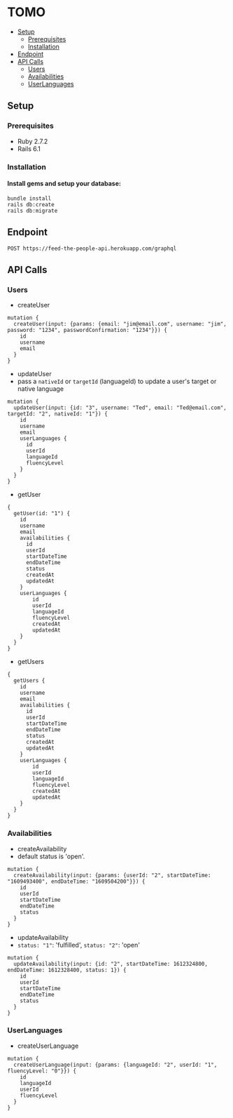 # TOMO
  - [Setup](#setup)
    - [Prerequisites](#prerequisites)
    - [Installation](#testing)
  - [Endpoint](#endpoint)
  - [API Calls](#api-calls)
    - [Users](#users)
    - [Availabilities](#availabilities)
    - [UserLanguages](#userlanguages)
## Setup
### Prerequisites
- Ruby 2.7.2
- Rails 6.1

### Installation
#### Install gems and setup your database:
```
bundle install
rails db:create
rails db:migrate
```

## Endpoint

```POST https://feed-the-people-api.herokuapp.com/graphql```

## API Calls
### Users
- createUser
```
mutation {
  createUser(input: {params: {email: "jim@email.com", username: "jim", password: "1234", passwordConfirmation: "1234"}}) {
    id
    username
    email
  }
}
```
- updateUser
- pass a `nativeId` or `targetId` (languageId) to update a user's target or native language
```
mutation {
  updateUser(input: {id: "3", username: "Ted", email: "Ted@email.com", targetId: "2", nativeId: "1"}) {
    id
    username
    email
    userLanguages {
      id
      userId
      languageId
      fluencyLevel
    }
  }
}
```
- getUser
```
{
  getUser(id: "1") {
    id
    username
    email
    availabilities {
      id
      userId
      startDateTime
      endDateTime
      status
      createdAt
      updatedAt
    }
    userLanguages {
        id
        userId
        languageId
        fluencyLevel
        createdAt
        updatedAt
    }
  }
}
```
- getUsers
```
{
  getUsers {
    id
    username
    email
    availabilities {
      id
      userId
      startDateTime
      endDateTime
      status
      createdAt
      updatedAt
    }
    userLanguages {
        id
        userId
        languageId
        fluencyLevel
        createdAt
        updatedAt
    }
  }
}
```
### Availabilities
- createAvailability
- default status is 'open'. 
```
mutation {
  createAvailability(input: {params: {userId: "2", startDateTime: "1609493400", endDateTime: "1609504200"}}) {
    id
    userId
    startDateTime
    endDateTime
    status
  }
}
```
- updateAvailability
- `status: "1"`: 'fulfilled', `status: "2"`: 'open'
```
mutation {
  updateAvailability(input: {id: "2", startDateTime: 1612324800, endDateTime: 1612328400, status: 1}) {
    id
    userId
    startDateTime
    endDateTime
    status
  }
}
```
### UserLanguages
- createUserLanguage
```
mutation {
  createUserLanguage(input: {params: {languageId: "2", userId: "1", fluencyLevel: "0"}}) {
    id
    languageId
    userId
    fluencyLevel
  }
}
```
